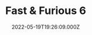 ---
title: "Fast & Furious 6"
year: 2013
date: 2022-05-19T19:26:09.000Z
permalink: /almanac/movies/2022-05-19-fast--furious-6/index.html
link: https://letterboxd.com/rknightuk/film/fast-furious-6/3/
rating: 3
tmdbid: 82992
---